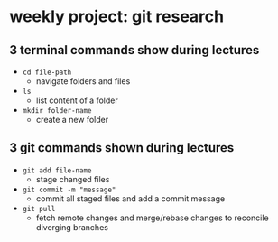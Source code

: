 # weekly project: git research

## 3 terminal commands show during lectures
- `cd file-path`
  - navigate folders and files
- `ls`
  - list content of a folder
- `mkdir folder-name`
  - create a new folder

## 3 git commands shown during lectures
- `git add file-name`
  - stage changed files
- `git commit -m "message"`
  - commit all staged files and add a commit message
- `git pull`
  - fetch remote changes and merge/rebase changes to reconcile diverging branches